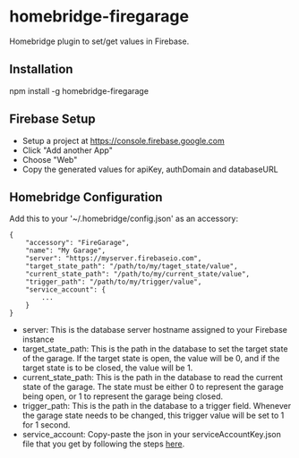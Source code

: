 # homebridge-firegarage
Homebridge plugin to set/get values in Firebase.

## Installation

npm install -g homebridge-firegarage

## Firebase Setup
* Setup a project at https://console.firebase.google.com
* Click "Add another App"
* Choose "Web"
* Copy the generated values for apiKey, authDomain and databaseURL

## Homebridge Configuration

Add this to your '~/.homebridge/config.json' as an accessory:
```
{
    "accessory": "FireGarage",
    "name": "My Garage",
    "server": "https://myserver.firebaseio.com",
    "target_state_path": "/path/to/my/taget_state/value",
    "current_state_path": "/path/to/my/current_state/value",
    "trigger_path": "/path/to/my/trigger/value",
    "service_account": {
        ...
    }
}
```
* server: This is the database server hostname assigned to your Firebase instance
* target_state_path: This is the path in the database to set the target state of the garage. If the target state is open, the value will be 0, and if the target state is to be closed, the value will be 1.
* current_state_path: This is the path in the database to read the current state of the garage. The state must be either 0 to represent the garage being open, or 1 to represent the garage being closed.
* trigger_path: This is the path in the database to a trigger field. Whenever the garage state needs to be changed, this trigger value will be set to 1 for 1 second.
* service_account: Copy-paste the json in your serviceAccountKey.json file that you get by following the steps [here]( https://firebase.google.com/docs/admin/setup).

